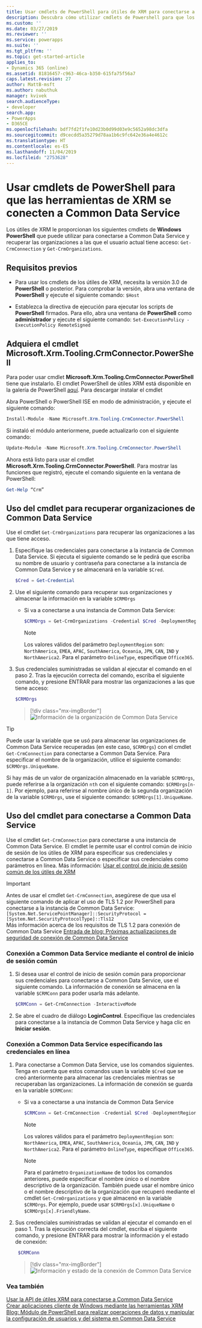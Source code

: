 ```yaml
---
title: Usar cmdlets de PowerShell para útiles de XRM para conectarse a Common Data Service (Common Data Service)| Microsoft Docs
description: Descubra cómo utilizar cmdlets de Powershell para que los útiles de XRM, como Get-CrmConnection y Get-CrmOrganizations, se conecten a Common Data Service y recuperen organizaciones a las que el usuario actual tiene acceso
ms.custom: ''
ms.date: 03/27/2019
ms.reviewer: ''
ms.service: powerapps
ms.suite: ''
ms.tgt_pltfrm: ''
ms.topic: get-started-article
applies_to:
- Dynamics 365 (online)
ms.assetid: 81816457-c963-46ca-b350-615fa75f56a7
caps.latest.revision: 27
author: MattB-msft
ms.author: nabuthuk
manager: kvivek
search.audienceType:
- developer
search.app:
- PowerApps
- D365CE
ms.openlocfilehash: bdf7fd2f1fe10d23b0d99d03e9c5652a98dc3dfa
ms.sourcegitcommit: d9cecdd5a35279d78aa1b6c9fc642e36a4e4612c
ms.translationtype: HT
ms.contentlocale: es-ES
ms.lasthandoff: 11/04/2019
ms.locfileid: "2753628"
---
```

# <a name="use-powershell-cmdlets-for-xrm-tooling-to-connect-to-common-data-service"></a>Usar cmdlets de PowerShell para que las herramientas de XRM se conecten a Common Data Service

Los útiles de XRM le proporcionan los siguientes cmdlets de **Windows PowerShell** que puede utilizar para conectarse a Common Data Service y recuperar las organizaciones a las que el usuario actual tiene acceso: `Get-CrmConnection` y `Get-CrmOrganizations`.  

 
<a name="Prereq"></a>   

## <a name="prerequisites"></a>Requisitos previos  
  
-  Para usar los cmdlets de los útiles de XRM, necesita la versión 3.0 de **PowerShell** o posterior. Para comprobar la versión, abra una ventana de **PowerShell** y ejecute el siguiente comando: `$Host`  
  
-  Establezca la directiva de ejecución para ejecutar los scripts de **PowerShell** firmados. Para ello, abra una ventana de **PowerShell** como **administrador** y ejecute el siguiente comando: `Set-ExecutionPolicy -ExecutionPolicy RemoteSigned`  
  
<a name="register"></a>   

## <a name="acquire-the-microsoftxrmtoolingcrmconnectorpowershell-cmdlet"></a>Adquiera el cmdlet Microsoft.Xrm.Tooling.CrmConnector.PowerShell 

Para poder usar cmdlet **Microsoft.Xrm.Tooling.CrmConnector.PowerShell** tiene que instalarlo. El cmdlet PowerShell de útiles XRM está disponible en la galería de PowerShell [aquí](https://www.powershellgallery.com/packages/Microsoft.Xrm.Tooling.CrmConnector.PowerShell). Para descargar instalar el cmdlet
  
Abra PowerShell o PowerShell ISE en modo de administración, y ejecute el siguiente comando:

   ```powershell
  Install-Module -Name Microsoft.Xrm.Tooling.CrmConnector.PowerShell
   ```  
Si instaló el módulo anteriormene, puede actualizarlo con el siguiente comando:

   ```powershell
  Update-Module -Name Microsoft.Xrm.Tooling.CrmConnector.PowerShell
   ```
    
Ahora está listo para usar el cmdlet **Microsoft.Xrm.Tooling.CrmConnector.PowerShell**. Para mostrar las funciones que registró, ejecute el comando siguiente en la ventana de PowerShell:  
  
   ```powershell
  Get-Help “Crm”  
   ```  


<a name="RetrieveOrgs"></a>   

## <a name="use-the-cmdlet-to-retrieve-organizations-from-common-data-service"></a>Uso del cmdlet para recuperar organizaciones de Common Data Service  

Use el cmdlet `Get-CrmOrganizations` para recuperar las organizaciones a las que tiene acceso.  
  

1.  Especifique las credenciales para conectarse a la instancia de Common Data Service. Si ejecuta el siguiente comando se le pedirá que escriba su nombre de usuario y contraseña para conectarse a la instancia de Common Data Service y se almacenará en la variable `$Cred`.  

  
    ```powershell  
    $Cred = Get-Credential  
    ```  
2. Use el siguiente comando para recuperar sus organizaciones y almacenar la información en la variable `$CRMOrgs`

    - Si va a conectarse a una instancia de Common Data Service:  
  
        ```powershell  
        $CRMOrgs = Get-CrmOrganizations -Credential $Cred -DeploymentRegion NorthAmerica –OnlineType Office365  
        ```  
  
        > [!NOTE]
        > Los valores válidos del parámetro `DeploymentRegion` son: `NorthAmerica`, `EMEA`, `APAC`, `SouthAmerica`, `Oceania`, `JPN`, `CAN`, `IND` y `NorthAmerica2`. Para el parámetro `OnlineType`, especifique `Office365`.
  
  
3.  Sus credenciales suministradas se validan al ejecutar el comando en el paso 2. Tras la ejecución correcta del comando, escriba el siguiente comando, y presione ENTRAR para mostrar las organizaciones a las que tiene acceso:  
  
      ```powershell  
      $CRMOrgs  
      ```  
      > [!div class="mx-imgBorder"]
      > ![Información de la organización de Common Data Service](../media/xrmtooling-powershell-1.png "Common Data Service")
  

> [!TIP]
> Puede usar la variable que se usó para almacenar las organizaciones de Common Data Service recuperadas (en este caso, `$CRMOrgs`) con el cmdlet `Get-CrmConnection` para conectarse a Common Data Service. Para especificar el nombre de la organización, utilice el siguiente comando: `$CRMOrgs.UniqueName`.  
>   
> Si hay más de un valor de organización almacenado en la variable `$CRMOrgs`, puede referirse a la organización `nth` con el siguiente comando: `$CRMOrgs[n-1]`. Por ejemplo, para referirse al nombre único de la segunda organización de la variable `$CRMOrgs`, use el siguiente comando: `$CRMOrgs[1].UniqueName`.
  
<a name="ConnecttoCRM"></a>
   
## <a name="use-the-cmdlet-to-connect-to-common-data-service"></a>Uso del cmdlet para conectarse a Common Data Service  

Use el cmdlet `Get-CrmConnection` para conectarse a una instancia de Common Data Service. El cmdlet le permite usar el control común de inicio de sesión de los útiles de XRM para especificar sus credenciales y conectarse a Common Data Service o especificar sus credenciales como parámetros en línea. Más información: [Usar el control de inicio de sesión común de los útiles de XRM](use-xrm-tooling-common-login-control-client-applications.md)

> [!IMPORTANT]
> Antes de usar el cmdlet `Get-CrmConnection`, asegúrese de que usa el siguiente comando de aplicar el uso de TLS 1.2 por PowerShell para conectarse a la instancia de Common Data Service:<br/>
> `[System.Net.ServicePointManager]::SecurityProtocol = [System.Net.SecurityProtocolType]::Tls12`<br/>
> Más información acerca de los requisitos de TLS 1.2 para conexión de Common Data Service [Entrada de blog: Próximas actualizaciones de seguridad de conexión de Common Data Service](https://blogs.msdn.microsoft.com/crm/2017/09/28/updates-coming-to-dynamics-365-customer-engagement-connection-security/)   
  
### <a name="connect-to-common-data-service-by-using-the-common-login-control"></a>Conexión a Common Data Service mediante el control de inicio de sesión común  
  
1.  Si desea usar el control de inicio de sesión común para proporcionar sus credenciales para conectarse a Common Data Service, use el siguiente comando. La información de conexión se almacena en la variable `$CRMConn` para poder usarla más adelante.  
  
    ```powershell  
    $CRMConn = Get-CrmConnection -InteractiveMode  
    ```  
  
2. Se abre el cuadro de diálogo **LoginControl**. Especifique las credenciales para conectarse a la instancia de Common Data Service y haga clic en **Iniciar sesión**.    
  
### <a name="connect-to-common-data-service-by-specifying-credentials-inline"></a>Conexión a Common Data Service especificando las credenciales en línea  
  
1.  Para conectarse a Common Data Service, use los comandos siguientes. Tenga en cuenta que estos comandos usan la variable `$Cred` que se creó anteriormente para almacenar las credenciales mientras se recuperaban las organizaciones. La información de conexión se guarda en la variable `$CRMConn`:

     - Si va a conectarse a una instancia de Common Data Service

        ```powershell  
        $CRMConn = Get-CrmConnection -Credential $Cred -DeploymentRegion <Deployment region name> –OnlineType Office365 –OrganizationName <OrgName>  
        ```
        > [!NOTE]
        > Los valores válidos para el parámetro `DeploymentRegion` son: `NorthAmerica`, `EMEA`, `APAC`, `SouthAmerica`, `Oceania`, `JPN`, `CAN`, `IND` y `NorthAmerica2`. Para el parámetro `OnlineType`, especifique `Office365`. 
  
        > [!NOTE]
        > Para el parámetro `OrganizationName` de todos los comandos anteriores, puede especificar el nombre único o el nombre descriptivo de la organización. También puede usar el nombre único o el nombre descriptivo de la organización que recuperó mediante el cmdlet `Get-CrmOrganizations` y que almacenó en la variable `$CRMOrgs`. Por ejemplo, puede usar `$CRMOrgs[x].UniqueName` o `$CRMOrgs[x].FriendlyName`.  
  
2.  Sus credenciales suministradas se validan al ejecutar el comando en el paso 1. Tras la ejecución correcta del cmdlet, escriba el siguiente comando, y presione ENTRAR para mostrar la información y el estado de conexión:  

      ```powershell  
       $CRMConn  
       ```  

       > [!div class="mx-imgBorder"]
       > ![Información y estado de la conexión de Common Data Service](../media/xrm-tooling-powershell-2.png "Información y estado de la conexión de Common Data Service") 

  
### <a name="see-also"></a>Vea también
  
[Usar la API de útiles XRM para conectarse a Common Data Service](use-crmserviceclient-constructors-connect.md)<br />
[Crear aplicaciones cliente de Windows mediante las herramientas XRM](build-windows-client-applications-xrm-tools.md)<br />
[Blog: Módulo de PowerShell para realizar operaciones de datos y manipular la configuración de usuarios y del sistema en Common Data Service](https://blogs.msdn.com/b/crm/archive/2015/09/25/powershell-module-for-performing-data-operations-and-manipulating-user-and-system-settings-in-crm.aspx)
